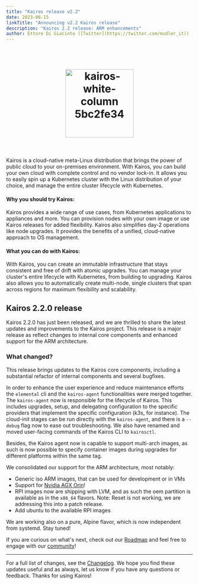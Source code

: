 ```yaml
---
title: "Kairos release v2.2"
date: 2023-06-15
linkTitle: "Announcing v2.2 Kairos release"
description: "Kairos 2.2 release: ARM enhancements"
author: Ettore Di Giacinto ([Twitter](https://twitter.com/mudler_it)) ([GitHub](https://github.com/mudler))
---
```

<h1 align="center">
  <br>
     <img width="184" alt="kairos-white-column 5bc2fe34" src="https://user-images.githubusercontent.com/2420543/215073247-96988fd1-7fcf-4877-a28d-7c5802db43ab.png">
    <br>
<br>
</h1>

Kairos is a cloud-native meta-Linux distribution that brings the power of public cloud to your on-premises environment. With Kairos, you can build your own cloud with complete control and no vendor lock-in. It allows you to easily spin up a Kubernetes cluster with the Linux distribution of your choice, and manage the entire cluster lifecycle with Kubernetes.

#### Why you should try Kairos:
Kairos provides a wide range of use cases, from Kubernetes applications to appliances and more. You can provision nodes with your own image or use Kairos releases for added flexibility. Kairos also simplifies day-2 operations like node upgrades. It provides the benefits of a unified, cloud-native approach to OS management.

#### What you can do with Kairos:
With Kairos, you can create an immutable infrastructure that stays consistent and free of drift with atomic upgrades. You can manage your cluster's entire lifecycle with Kubernetes, from building to upgrading. Kairos also allows you to automatically create multi-node, single clusters that span across regions for maximum flexibility and scalability.

## Kairos 2.2.0 release

Kairos 2.2.0 has just been released, and we are thrilled to share the latest updates and improvements to the Kairos project. This release is a major release as reflect changes to internal core components and enhanced support for the ARM architecture.
  
### What changed?

This release brings updates to the Kairos core components, including a substantial refactor of internal components and several bugfixes.

In order to enhance the user experience and reduce maintenance efforts the `elemental` cli and the `kairos-agent` functionalities were merged together. The `kairos-agent` now is responsible for the lifecycle of Kairos. This includes upgrades, setup, and delegating configuration to the specific providers that implement the specific configuration (k3s, for instance). The cloud-init stages can be run directly with the `kairos-agent`, and there is a `--debug` flag now to ease out troubleshooting. We also have renamed and moved user-facing commands of the Kairos CLI to `kairosctl`.

Besides, the Kairos agent now is capable to support multi-arch images, as such is now possible to specify container images during upgrades for different platforms within the same tag.

We consolidated our support for the ARM architecture, most notably:

- Generic iso ARM images, that can be used for development or in VMs
- Support for [Nvidia AGX Orin](https://kairos.io/docs/installation/nvidia_agx_orin/)!
- RPI images now are shipping with LVM, and as such the oem partition is available as in the `x86_64` flavors. Note: Reset is not working, we are addressing this into a patch release.
- Add ubuntu to the available RPI images

We are working also on a pure, Alpine flavor, which is now independent from systemd. Stay tuned!

If you are curious on what's next, check out our [Roadmap](https://github.com/orgs/kairos-io/projects/2) and feel free to engage with our [community](https://kairos.io/community/)!

---

For a full list of changes, see the  [Changelog](https://github.com/kairos-io/kairos/releases/tag/v2.2.0). We hope you find these updates useful and as always, let us know if you have any questions or feedback. Thanks for using Kairos!
